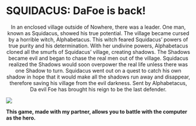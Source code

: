 <h1> SQUIDACUS: DaFoe is back! </h1>
<p> <center>  In an enclosed village outside of Nowhere, there was a leader. One man, known as Squidacus, showed his true potential. The village became cursed by a horrible witch, Alphabetacus. This witch feared Squidacus’ powers of true purity and his determination. With her undivine powers, Alphabetacus cloned all the smurfs of Squidacus’ village, creating shadows. The Shadows became evil and began to chase the real men out of the village. Squidacus realized the Shadows would soon overpower the real life unless there was one Shadow to turn. Squidacus went out on a quest to catch his own shadow in hope that it would make all the shadows run away and disappear, therefore saving his village from the evil darkness. Sent by Alphabetacus, Da evil Foe has brought his reign to be the last defender. </center> </p>
<img src = "http://paperlief.com/images/dark-forest-moon-wallpaper-2.jpg" />
<p><b> This game, made with my partner, allows you to battle with the computer as the hero. </b></p>
